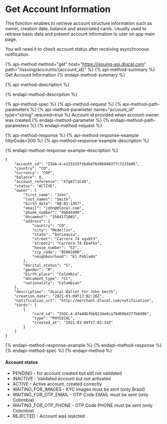 # Get Account Information

This function enables to retrieve account structure information such as owner, creation date, balance and associated cards. Usually used to retrieve basic data and present account information to user on app main page.

You will need it to check account status after receiving asynchronous notification.

{% api-method method="get" host="https://issuing-api.dlocal.com" path="/issuing/accounts/{account\_id}" %}
{% api-method-summary %}
Get Account Information
{% endapi-method-summary %}

{% api-method-description %}

{% endapi-method-description %}

{% api-method-spec %}
{% api-method-request %}
{% api-method-path-parameters %}
{% api-method-parameter name="account\_id" type="string" required=true %}
Account id provided when account-owner was created
{% endapi-method-parameter %}
{% endapi-method-path-parameters %}
{% endapi-method-request %}

{% api-method-response %}
{% api-method-response-example httpCode=200 %}
{% api-method-response-example-description %}

{% endapi-method-response-example-description %}

```
{
    "account_id": "ISGA-4-e225325f3bdb4f6d868403f7c7225b05",
    "country": "CO",
    "currency": "COP",
    "balance": 0,
    "account_reference": "X7g67l1Ce0",
    "status": "ACTIVE",
    "owner": {
        "first_name": "John",
        "last_names": "Smith",
        "birth_date": "08-01-1957",
        "email": "john@dlocal.com",
        "phone_number": "46044490",
        "document": "3504171865",
        "address": {
            "country": "CO",
            "city": "Medellin",
            "state": "Antioquia",
            "street": "Carrera 74 xgvbYJ",
            "street2": "Carrera 74 KboFkX",
            "house_number": "52",
            "zip_code": "05001000",
            "neighbourhood": "El Poblado"
        },
        "marital_status": "S",
        "gender": "M",
        "birth_place": "Colombia",
        "document_type": "CC",
        "nationality": "Colombian"
    },
    "description": "dLocal Wallet for John Smith",
    "creation_date": "2021-03-09T17:02:28Z",
    "notification_url": "http://merchant.dlocal.com/notification",
    "cards": [
        {
            "card_id": "ISGC-4-4fe44bfbb9234e0ca78d69b42f7b8d06",
            "type": "PHYSICAL",
            "created_at": "2021-03-09T17:02:33Z"
        }
    ]
}
```
{% endapi-method-response-example %}
{% endapi-method-response %}
{% endapi-method-spec %}
{% endapi-method %}

#### Account status

* PENDING - for account created but still not validated
* INACTIVE - Validated account but not activated
* ACTIVE - Active account, created correctly
* WAITING\_FOR\_IMAGES - KYC images must be sent \(only Brazil\)
* WAITING\_FOR\_OTP\_EMAIL - OTP Code EMAIL must be sent \(only Colombia\)
* WAITING\_FOR\_OTP\_PHONE - OTP Code PHONE must be sent \(only Colombia\)
* REJECTED - Account was rejected


